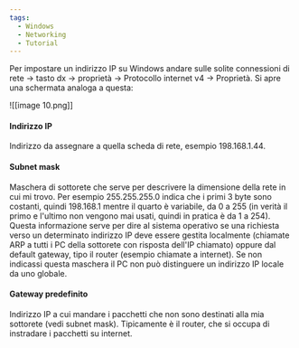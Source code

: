 ```yaml
---
tags:
  - Windows
  - Networking
  - Tutorial
---
```



Per impostare un indirizzo IP su Windows andare sulle solite connessioni di rete -> tasto dx -> proprietà -> Protocollo internet v4 -> Proprietà.
Si apre una schermata analoga a questa:

![[image 10.png]]

#### Indirizzo IP

Indirizzo da assegnare a quella scheda di rete, esempio 198.168.1.44.

#### Subnet mask

Maschera di sottorete che serve per descrivere la dimensione della rete in cui mi trovo.
Per esempio 255.255.255.0 indica che i primi 3 byte sono costanti, quindi 198.168.1 mentre il quarto è variabile, da 0 a 255 (in verità il primo e l'ultimo non vengono mai usati, quindi in pratica è da 1 a 254).
Questa informazione serve per dire al sistema operativo se una richiesta verso un determinato indirizzo IP deve essere gestita localmente (chiamate ARP a tutti i PC della sottorete con risposta dell'IP chiamato) oppure dal default gateway, tipo il router (esempio chiamate a internet).
Se non indicassi questa maschera il PC non può distinguere un indirizzo IP locale da uno globale.

#### Gateway predefinito

Indirizzo IP a cui mandare i pacchetti che non sono destinati alla mia sottorete (vedi subnet mask). Tipicamente è il router, che si occupa di instradare i pacchetti su internet.

